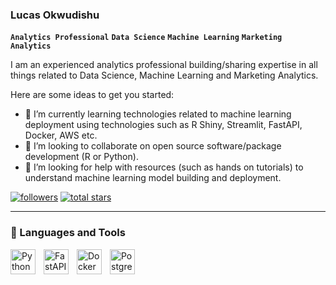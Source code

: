 ### Lucas Okwudishu

**`Analytics Professional`** **`Data Science`**  **`Machine Learning`**  **`Marketing Analytics`**

I am an experienced analytics professional building/sharing expertise in all things related to Data Science, Machine Learning and Marketing Analytics.

Here are some ideas to get you started:

- 🌱 I’m currently learning technologies related to machine learning deployment using technologies such as R Shiny, Streamlit, FastAPI, Docker, AWS etc.
- 👯 I’m looking to collaborate on open source software/package development (R or Python).
- 🤔 I’m looking for help with resources (such as hands on tutorials) to understand machine learning model building and deployment.


<p align="left">
      <a href="https://github.com/LucasO21?tab=followers">
         <img alt="followers" title="Follow me on Github" src="https://custom-icon-badges.demolab.com/github/followers/LucasO21?color=236ad3&labelColor=1155ba&style=for-the-badge&logo=person-add&label=Follow&logoColor=white"/></a>
      <a href="https://github.com/LucasO21?tab=repositories&sort=stargazers">
         <img alt="total stars" title="Total stars on GitHub" src="https://custom-icon-badges.demolab.com/github/stars/LucasO21?color=55960c&style=for-the-badge&labelColor=488207&logo=star"/></a>
   </p>


---


### 🧰 Languages and Tools

<img align="left" alt="Python" width="40px" style="padding-right:10px;" src="https://cdn.jsdelivr.net/gh/devicons/devicon/icons/python/python-original-wordmark.svg" />
<img align="left" alt="FastAPI" width="40px" style="padding-right:10px;" src="https://cdn.jsdelivr.net/gh/devicons/devicon/icons/fastapi/fastapi-plain-wordmark.svg"/>
<img align="left" alt="Docker" width="40px" style="padding-right:10px;" src="https://cdn.jsdelivr.net/gh/devicons/devicon/icons/docker/docker-original-wordmark.svg"/>
<img align="left" alt="PostgreSQL" width="40px" style="padding-right:10px;" src="https://cdn.jsdelivr.net/gh/devicons/devicon/icons/postgresql/postgresql-original-wordmark.svg"/>
<br />

#

